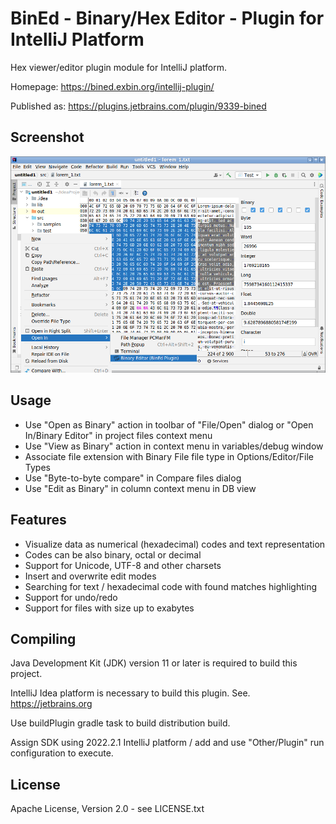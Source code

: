 BinEd - Binary/Hex Editor - Plugin for IntelliJ Platform
================================================================

Hex viewer/editor plugin module for IntelliJ platform.

Homepage: https://bined.exbin.org/intellij-plugin/  

Published as: https://plugins.jetbrains.com/plugin/9339-bined  

Screenshot
----------

![BinEd-Editor Screenshot](images/intellij-screenshot.png?raw=true)

Usage
-----

  * Use "Open as Binary" action in toolbar of "File/Open" dialog or "Open In/Binary Editor" in project files context menu
  * Use "View as Binary" action in context menu in variables/debug window
  * Associate file extension with Binary File file type in Options/Editor/File Types
  * Use "Byte-to-byte compare" in Compare files dialog
  * Use "Edit as Binary" in column context menu in DB view

Features
--------

  * Visualize data as numerical (hexadecimal) codes and text representation
  * Codes can be also binary, octal or decimal
  * Support for Unicode, UTF-8 and other charsets
  * Insert and overwrite edit modes
  * Searching for text / hexadecimal code with found matches highlighting
  * Support for undo/redo
  * Support for files with size up to exabytes

Compiling
---------

Java Development Kit (JDK) version 11 or later is required to build this project.

IntelliJ Idea platform is necessary to build this plugin. See. https://jetbrains.org  

Use buildPlugin gradle task to build distribution build.

Assign SDK using 2022.2.1 IntelliJ platform / add and use "Other/Plugin" run configuration to execute.

License
-------

Apache License, Version 2.0 - see LICENSE.txt
